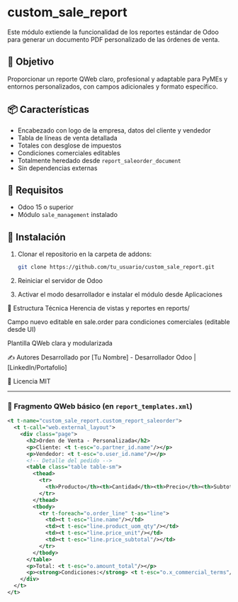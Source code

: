  # custom_sale_report

Este módulo extiende la funcionalidad de los reportes estándar de Odoo para generar un documento PDF personalizado de las órdenes de venta.

## 🎯 Objetivo
Proporcionar un reporte QWeb claro, profesional y adaptable para PyMEs y entornos personalizados, con campos adicionales y formato específico.

## 📦 Características
- Encabezado con logo de la empresa, datos del cliente y vendedor
- Tabla de líneas de venta detallada
- Totales con desglose de impuestos
- Condiciones comerciales editables
- Totalmente heredado desde `report_saleorder_document`
- Sin dependencias externas

## 🧱 Requisitos
- Odoo 15 o superior
- Módulo `sale_management` instalado

## 🚀 Instalación
1. Clonar el repositorio en la carpeta de addons:
   ```bash
   git clone https://github.com/tu_usuario/custom_sale_report.git

2. Reiniciar el servidor de Odoo

3. Activar el modo desarrollador e instalar el módulo desde Aplicaciones

📄 Estructura Técnica
Herencia de vistas y reportes en reports/

Campo nuevo editable en sale.order para condiciones comerciales (editable desde UI)

Plantilla QWeb clara y modularizada

✍️ Autores
Desarrollado por [Tu Nombre] - Desarrollador Odoo | [LinkedIn/Portafolio]

🧪 Licencia
MIT


---

### 🔧 Fragmento QWeb básico (en `report_templates.xml`)

```xml
<t t-name="custom_sale_report.custom_report_saleorder">
  <t t-call="web.external_layout">
    <div class="page">
      <h2>Orden de Venta - Personalizada</h2>
      <p>Cliente: <t t-esc="o.partner_id.name"/></p>
      <p>Vendedor: <t t-esc="o.user_id.name"/></p>
      <!-- Detalle del pedido -->
      <table class="table table-sm">
        <thead>
          <tr>
            <th>Producto</th><th>Cantidad</th><th>Precio</th><th>Subtotal</th>
          </tr>
        </thead>
        <tbody>
          <tr t-foreach="o.order_line" t-as="line">
            <td><t t-esc="line.name"/></td>
            <td><t t-esc="line.product_uom_qty"/></td>
            <td><t t-esc="line.price_unit"/></td>
            <td><t t-esc="line.price_subtotal"/></td>
          </tr>
        </tbody>
      </table>
      <p>Total: <t t-esc="o.amount_total"/></p>
      <p><strong>Condiciones:</strong> <t t-esc="o.x_commercial_terms"/></p>
    </div>
  </t>
</t>
